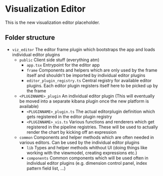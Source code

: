# Visualization Editor

This is the new visualization editor placeholder.


## Folder structure

* `viz_editor` The editor frame plugin which bootstraps the app and loads individual editor plugins
    * `public` Client side stuff (everything atm)
        * `app.tsx` Entrypoint for the editor app
        * `frame` Components and helpers which are only used by the frame itself and shouldn't be imported by individual editor plugins
        * `editor_plugin_registry.ts` Central registry for available editor plugins. Each editor plugin registers itself here to be picked up by the frame
    * `<PLUGINNAME>_plugin` An individual editor plugin (This will eventually be moved into a separate kibana plugin once the new platform is available)
        * `<PLUGINNAME>_plugin.ts` The actual editorplugin definition which gets registered in the editor plugin registry
        * `<PLUGINNAME>_vis.ts` Various functions and renderers which get registered in the pipeline registries. These will be used to actually render the chart by kicking off an expression
    * `common` Components and helper methods which are often needed in various editors. Can be used by the individual editor plugins
        * `lib` Types and helper methods whithout UI (doing things like working with the viewmodel, creating expressions etc.)
        * `components` Common components which will be used often in individual editor plugins (e.g. dimension control panel, index pattern field list, ...)